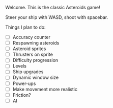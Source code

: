 Welcome. This is the classic Asteroids game!

Steer your ship with WASD, shoot with spacebar.

Things I plan to do:

- [ ] Accuracy counter
- [ ] Respawning asteroids
- [ ] Asteroid sprites
- [ ] Thrusters on sprite
- [ ] Difficulty progression
- [ ] Levels
- [ ] Ship upgrades
- [ ] Dynamic window size
- [ ] Power-ups
- [ ] Make movement more realistic
- [ ] Friction?
- [ ] AI
